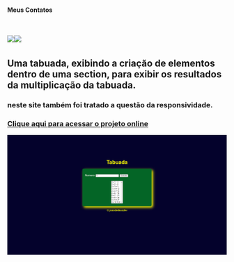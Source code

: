 #### Meus Contatos
# <a href = "mailto:joaodedeusrsfilho@gmail.com"><img src="https://img.shields.io/badge/-Gmail-%23333?style=for-the-badge&logo=gmail&logoColor=white" target="_blank"></a><a href="https://www.linkedin.com/in/joaodedeusrsfilho" target="_blank"><img src="https://img.shields.io/badge/-LinkedIn-%230077B5?style=for-the-badge&logo=linkedin&logoColor=white" target="_blank"></a>
## Uma tabuada, exibindo a criação de elementos dentro de uma section, para exibir os resultados da multiplicação da tabuada.
### neste site também foi tratado a questão da responsividade.
### <a href="https://tabuada-three-lac.vercel.app/" target="_blank"> Clique aqui para acessar o projeto online
<img src="print.png"><a/>
